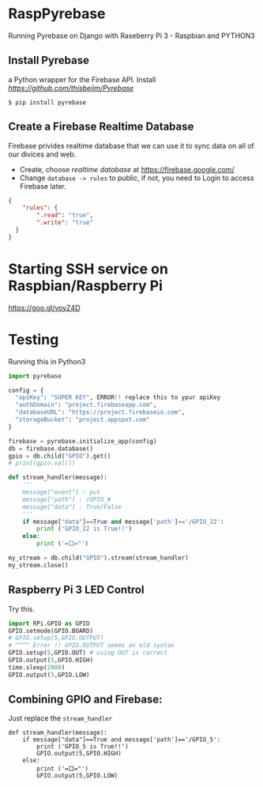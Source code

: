 # RaspPyrebase
Running Pyrebase on Django with Raseberry Pi 3 - Raspbian and PYTHON3


## Install Pyrebase
a Python wrapper for the Firebase API.
Install *https://github.com/thisbejim/Pyrebase*
```
$ pip install pyrebase
```

## Create a Firebase Realtime Database
Firebase privides realtime database that we can use it to sync data on all of our divices and web.

- Create, choose *realtime database* at https://firebase.google.com/
- Change `database -> rules` to public, if not, you need to Login to access Firebase later.
```json
{
    "rules": {
        ".read": "true",
        ".write": "true"
  }
}
```


# Starting SSH service on Raspbian/Raspberry Pi
https://goo.gl/voyZ4D

# Testing
Running this in Python3
```python
import pyrebase

config = {
  "apiKey": "SUPER KEY", ERROR!! replace this to ypur apiKey
  "authDomain": "project.firebaseapp.com",
  "databaseURL": "https://project.firebaseio.com",
  "storageBucket": "project.appspot.com"
}

firebase = pyrebase.initialize_app(config)
db = firebase.database()
gpio = db.child("GPIO").get()
# print(gpio.val())

def stream_handler(message):
    '''
    message["event"] : put
    message["path"] : /GPIO_#
    message["data"] : True/False
    '''
    if message["data"]==True and message['path']=='/GPIO_22':
        print ('GPIO_22 is True!!')
    else:
        print ('=口="')

my_stream = db.child("GPIO").stream(stream_handler)
my_stream.close()
```


## Raspberry Pi 3 LED Control
Try this.
``` python
import RPi.GPIO as GPIO
GPIO.setmode(GPIO.BOARD)
# GPIO.setup(5,GPIO.OUTPUT) 
# ^^^^ Error !! GPIO.OUTPUT seems an old syntax
GPIO.setup(5,GPIO.OUT) # using OUT is correct
GPIO.output(5,GPIO.HIGH)
time.sleep(2000)
GPIO.output(5,GPIO.LOW)
```

## Combining GPIO and Firebase:
Just replace the `stream_handler`
```
def stream_handler(message):
    if message["data"]==True and message['path']=='/GPIO_5':
        print ('GPIO_5 is True!!')
        GPIO.output(5,GPIO.HIGH)
    else:
        print ('=口="')
        GPIO.output(5,GPIO.LOW)
```
